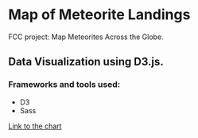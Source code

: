 # Map of Meteorite Landings  
FCC project: Map Meteorites Across the Globe.  

## Data Visualization using D3.js.  

### Frameworks and tools used:  
* D3  
* Sass  

[Link to the chart](https://mar-bi.github.io/mapMeteoritesD3/index.html)


